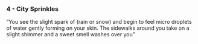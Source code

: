 ### 4 - City Sprinkles

“You see the slight spark of (rain or snow) and begin to feel micro droplets of water gently forming on your skin. The sidewalks around you take on a slight shimmer and a sweet smell washes over you”

  
